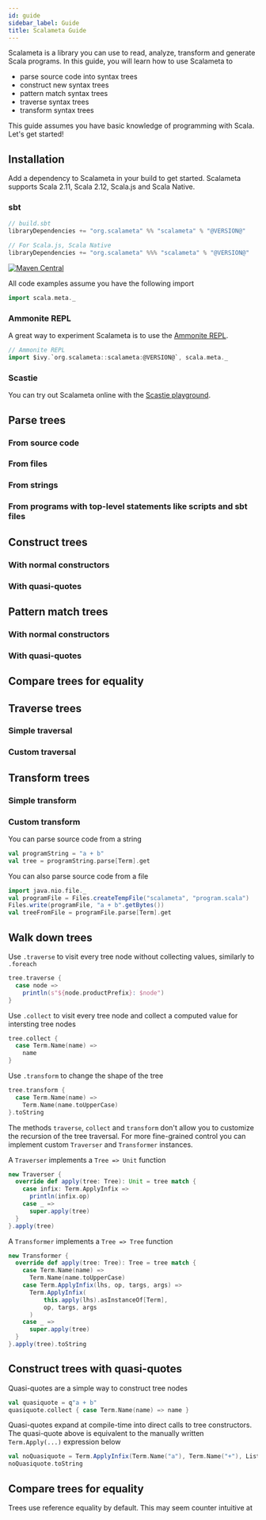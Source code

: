 ```yaml
---
id: guide
sidebar_label: Guide
title: Scalameta Guide
---
```


Scalameta is a library you can use to read, analyze, transform and generate
Scala programs. In this guide, you will learn how to use Scalameta to

- parse source code into syntax trees
- construct new syntax trees
- pattern match syntax trees
- traverse syntax trees
- transform syntax trees

This guide assumes you have basic knowledge of programming with Scala. Let's get
started!

## Installation

Add a dependency to Scalameta in your build to get started. Scalameta supports
Scala 2.11, Scala 2.12, Scala.js and Scala Native.

### sbt

```scala
// build.sbt
libraryDependencies += "org.scalameta" %% "scalameta" % "@VERSION@"

// For Scala.js, Scala Native
libraryDependencies += "org.scalameta" %%% "scalameta" % "@VERSION@"
```

[![Maven Central](https://maven-badges.herokuapp.com/maven-central/org.scalameta/scalameta_2.12/badge.svg)](https://maven-badges.herokuapp.com/maven-central/org.scalameta/scalameta_2.12)

All code examples assume you have the following import

```scala mdoc:silent
import scala.meta._
```

### Ammonite REPL

A great way to experiment Scalameta is to use the
[Ammonite REPL](http://ammonite.io/#Ammonite-REPL).

```scala
// Ammonite REPL
import $ivy.`org.scalameta::scalameta:@VERSION@`, scala.meta._
```

### Scastie

You can try out Scalameta online with the [Scastie playground](scastie.md).

## Parse trees
### From source code
### From files
### From strings
### From programs with top-level statements like scripts and sbt files
## Construct trees
### With normal constructors
### With quasi-quotes
## Pattern match trees
### With normal constructors
### With quasi-quotes
## Compare trees for equality
## Traverse trees
### Simple traversal
### Custom traversal
## Transform trees
### Simple transform
### Custom transform

You can parse source code from a string

```scala mdoc:silent
val programString = "a + b"
val tree = programString.parse[Term].get
```

You can also parse source code from a file

```scala mdoc
import java.nio.file._
val programFile = Files.createTempFile("scalameta", "program.scala")
Files.write(programFile, "a + b".getBytes())
val treeFromFile = programFile.parse[Term].get
```

## Walk down trees

Use `.traverse` to visit every tree node without collecting values, similarly to
`.foreach`

```scala mdoc
tree.traverse {
  case node =>
    println(s"${node.productPrefix}: $node")
}
```

Use `.collect` to visit every tree node and collect a computed value for
intersting tree nodes

```scala mdoc
tree.collect {
  case Term.Name(name) =>
    name
}
```

Use `.transform` to change the shape of the tree

```scala mdoc
tree.transform {
  case Term.Name(name) =>
    Term.Name(name.toUpperCase)
}.toString
```

The methods `traverse`, `collect` and `transform` don't allow you to customize
the recursion of the tree traversal. For more fine-grained control you can
implement custom `Traverser` and `Transformer` instances.

A `Traverser` implements a `Tree => Unit` function

```scala mdoc
new Traverser {
  override def apply(tree: Tree): Unit = tree match {
    case infix: Term.ApplyInfix =>
      println(infix.op)
    case _ =>
      super.apply(tree)
  }
}.apply(tree)
```

A `Transformer` implements a `Tree => Tree` function

```scala mdoc
new Transformer {
  override def apply(tree: Tree): Tree = tree match {
    case Term.Name(name) =>
      Term.Name(name.toUpperCase)
    case Term.ApplyInfix(lhs, op, targs, args) =>
      Term.ApplyInfix(
          this.apply(lhs).asInstanceOf[Term],
          op, targs, args
      )
    case _ =>
      super.apply(tree)
  }
}.apply(tree).toString
```

## Construct trees with quasi-quotes

Quasi-quotes are a simple way to construct tree nodes

```scala mdoc
val quasiquote = q"a + b"
quasiquote.collect { case Term.Name(name) => name }
```

Quasi-quotes expand at compile-time into direct calls to tree constructors. The
quasi-quote above is equivalent to the manually written `Term.Apply(...)`
expression below

```scala mdoc
val noQuasiquote = Term.ApplyInfix(Term.Name("a"), Term.Name("+"), List(), List(Term.Name("b")))
noQuasiquote.toString
```

## Compare trees for equality

Trees use reference equality by default. This may seem counter intuitive at
